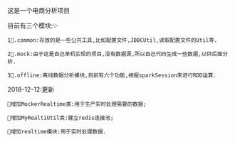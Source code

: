 这是一个电商分析项目

目前有三个模块:✨

    1🎉.common:存放的是一些公共工具,比如配置文件,JDBCUtil,读取配置文件的Util等.

    2🎉.mock:由于这是自己单机实现的项目,没有数据源,所以自己代码生成一些数据,以供后面分析.

    3🎉.offline:离线数据分析模块,目前有六个功能,根据sparkSession来进行RDD运算.

2018-12-12:更新

    🌹增加MockerRealtime类:用于生产实时处理需要的数据;

    🌹增加MyRealtiUtil类:建立redis连接池;

    🌹增加realtime模块:用于实时处理数据.
